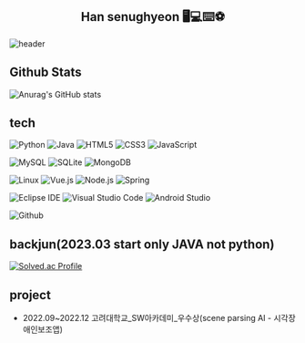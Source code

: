 ## <div align="center">Han senughyeon 🖥️💻⌨️⚽ <div>
![header](https://capsule-render.vercel.app/api?type=Rounded&color=FFCC00&height=120&section=header&text=dk_Loopy&fontSize=90)
## Github Stats 
![Anurag's GitHub stats](https://github-readme-stats.vercel.app/api?username=hanseunghyeon1&show_icons=true&theme=radical)
  
## tech
![Python](https://img.shields.io/badge/Python-3776AB.svg?&style=for-the-badge&logo=Python&logoColor=white)
![Java](https://img.shields.io/badge/Java-007396.svg?&style=for-the-badge&logo=OpenJDK&logoColor=white)
![HTML5](https://img.shields.io/badge/HTML5-E34F26.svg?&style=for-the-badge&logo=HTML5&logoColor=white)
![CSS3](https://img.shields.io/badge/CSS3-1572B6.svg?&style=for-the-badge&logo=CSS3&logoColor=white)
![JavaScript](https://img.shields.io/badge/JavaScript-F7DF1E.svg?&style=for-the-badge&logo=JavaScript&logoColor=white)

![MySQL](https://img.shields.io/badge/MySQL-4479A1.svg?&style=for-the-badge&logo=MySQL&logoColor=white)
![SQLite](https://img.shields.io/badge/SQLite-003B57.svg?&style=for-the-badge&logo=SQLite&logoColor=white)
![MongoDB](https://img.shields.io/badge/MongoDB-47A248.svg?&style=for-the-badge&logo=MongoDB&logoColor=white)
  
![Linux](https://img.shields.io/badge/Linux-FCC624.svg?&style=for-the-badge&logo=Linux&logoColor=white)
![Vue.js](https://img.shields.io/badge/Vue.js-4FC08D.svg?&style=for-the-badge&logo=Vue.js&logoColor=white)
![Node.js](https://img.shields.io/badge/Node.js-339933.svg?&style=for-the-badge&logo=Node.js&logoColor=white)
![Spring](https://img.shields.io/badge/Spring-6DB33F.svg?&style=for-the-badge&logo=Spring&logoColor=white)

![Eclipse IDE](https://img.shields.io/badge/Eclipse%20IDE-2C2255.svg?&style=for-the-badge&logo=Eclipse%20IDE&logoColor=white)
![Visual Studio Code](https://img.shields.io/badge/Visual%20Studio%20Code-007ACC.svg?&style=for-the-badge&logo=Visual%20Studio%20Code&logoColor=white)
![Android Studio](https://img.shields.io/badge/Android%20Studio-3DDC84.svg?&style=for-the-badge&logo=Android%20Studio&logoColor=white)
  
![Github](https://img.shields.io/badge/gitHub-181717.svg?&style=for-the-badge&logo=GitHub&logoColor=white)

## backjun(2023.03 start only JAVA not python)
[![Solved.ac Profile](http://mazassumnida.wtf/api/v2/generate_badge?boj=tmdgus9580)](https://solved.ac/tmdgus9580/)
  
## project
  - 2022.09~2022.12 고려대학교_SW아카데미_우수상(scene parsing AI - 시각장애인보조앱)

